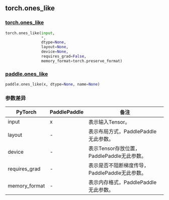 ## torch.ones_like
### [torch.ones_like](https://pytorch.org/docs/stable/generated/torch.ones_like.html?highlight=ones_like#torch.ones_like)

```python
torch.ones_like(input,
                *,
                dtype=None,
                layout=None,
                device=None,
                requires_grad=False,
                memory_format=torch.preserve_format)
```

### [paddle.ones_like](https://www.paddlepaddle.org.cn/documentation/docs/zh/api/paddle/tensor/creation/ones_like_cn.html#ones-like)

```python
paddle.ones_like(x, dtype=None, name=None)
```
### 参数差异
| PyTorch       | PaddlePaddle | 备注                                                   |
| ------------- | ------------ | ------------------------------------------------------ |
| input          | x        | 表示输入Tensor。                                     |
| layout        | -            | 表示布局方式，PaddlePaddle无此参数。                   |
| device        | -            | 表示Tensor存放位置，PaddlePaddle无此参数。                   |
| requires_grad | -            | 表示是否不阻断梯度传导，PaddlePaddle无此参数。 |
| memory_format   | -            | 表示内存格式，PaddlePaddle无此参数。           |  
